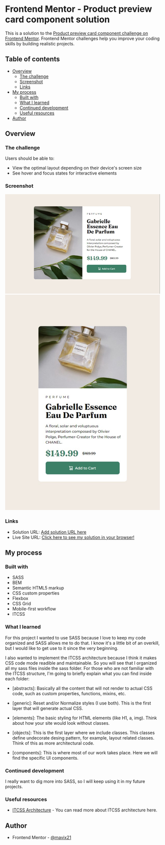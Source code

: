 # Frontend Mentor - Product preview card component solution

This is a solution to the [Product preview card component challenge on Frontend Mentor](https://www.frontendmentor.io/challenges/product-preview-card-component-GO7UmttRfa). Frontend Mentor challenges help you improve your coding skills by building realistic projects.

## Table of contents

- [Overview](#overview)
  - [The challenge](#the-challenge)
  - [Screenshot](#screenshot)
  - [Links](#links)
- [My process](#my-process)
  - [Built with](#built-with)
  - [What I learned](#what-i-learned)
  - [Continued development](#continued-development)
  - [Useful resources](#useful-resources)
- [Author](#author)

## Overview

### The challenge

Users should be able to:

- View the optimal layout depending on their device's screen size
- See hover and focus states for interactive elements

### Screenshot

![](src/screenshot/screenshot-desktop.jpg)
![](src/screenshot/screenshot-mobile.jpg)

### Links

- Solution URL: [Add solution URL here](https://your-solution-url.com)
- Live Site URL: [Click here to see my solution in your browser!](https://product-preview-card-component-mavix.netlify.app/)

## My process

### Built with

- SASS
- BEM
- Semantic HTML5 markup
- CSS custom properties
- Flexbox
- CSS Grid
- Mobile-first workflow
- ITCSS

### What I learned

For this project I wanted to use SASS because I love to keep my code organized and SASS allows me to do that. I know it's a little bit of an overkill, but I would like to get use to it since the very beginning.

I also wanted to implement the ITCSS architecture because I think it makes CSS code mode readible and maintainable. So you will see that I organized all my sass files inside the sass folder. For those who are not familiar with the ITCSS structure, I'm going to briefly explain what you can find inside each folder:

- [abstracts]: Basically all the content that will not render to actual CSS code, such as custom properties, functions, mixins, etc.

- [generic]: Reset and/or Normalize styles (I use both). This is the first layer that will generate actual CSS.

- [elements]: The basic styling for HTML elements (like H1, a, img). Think about how your site would look without classes.

- [objects]: This is the first layer where we include classes. This classes define undecorate desing pattern, for example, layout related classes. Think of this as more architectural code.

- [components]: This is where most of our work takes place. Here we will find the specific UI components.

### Continued development

I really want to dig more into SASS, so I will keep using it in my future projects.

### Useful resources

- [ITCSS Architecture](https://www.xfive.co/blog/itcss-scalable-maintainable-css-architecture/) - You can read more about ITCSS architecture here.

## Author

- Frontend Mentor - [@mavix21](https://www.frontendmentor.io/profile/mavix21)

